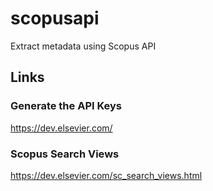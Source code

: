 # scopusapi
Extract metadata using Scopus API

## Links
### Generate the API Keys
https://dev.elsevier.com/
### Scopus Search Views
https://dev.elsevier.com/sc_search_views.html

